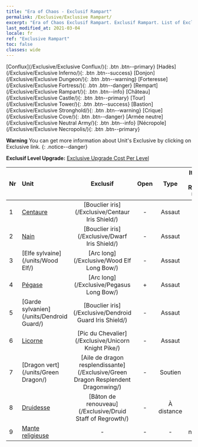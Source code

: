 ```yaml
---
title: "Era of Chaos - Exclusif Rampart"
permalink: /Exclusive/Exclusive Rampart/
excerpt: "Era of Chaos Exclusif Rampart. Exclusif Rampart. List of Exclusif Rampart in Era of Chaos"
last_modified_at: 2021-03-04
locale: fr
ref: "Exclusive Rampart"
toc: false
classes: wide
---
```

 [Conflux](/Exclusive/Exclusive Conflux/){: .btn .btn--primary} [Hadès](/Exclusive/Exclusive Inferno/){: .btn .btn--success} [Donjon](/Exclusive/Exclusive Dungeon/){: .btn .btn--warning} [Forteresse](/Exclusive/Exclusive Fortress/){: .btn .btn--danger} [Rempart](/Exclusive/Exclusive Rampart/){: .btn .btn--info} [Château](/Exclusive/Exclusive Castle/){: .btn .btn--primary} [Tour](/Exclusive/Exclusive Tower/){: .btn .btn--success} [Bastion](/Exclusive/Exclusive Stronghold/){: .btn .btn--warning} [Crique](/Exclusive/Exclusive Cove/){: .btn .btn--danger} [Armée neutre](/Exclusive/Exclusive Neutral Army/){: .btn .btn--info} [Nécropole](/Exclusive/Exclusive Necropolis/){: .btn .btn--primary} 

**Warning** You can get more information about Unit's Exclusive by clicking on Exclusive link. 
{: .notice--danger}

 **Exclusif Level Upgrade:** [Exclusive Upgrade Cost Per Level](/Exclusive/ExclusiveUpgradeCostPerLevel/)

  | Nr |         Unit        | Exclusif | Open  |    Type   |  Item to Rank UP      |  Skin   |
  |:---|:--------------------|:-------------:|:-----:|:---------:|:---------------------:|:-------:|
  | 1  | [Centaure](/units/Centaur/) | [Bouclier iris](/Exclusive/Centaur Iris Shield/) | - | Assaut | - | - |
  | 2  | [Nain](/units/Dwarf/) | [Bouclier iris](/Exclusive/Dwarf Iris Shield/) | - | Assaut | - | - |
  | 3  | [Elfe sylvaine](/units/Wood Elf/) | [Arc long](/Exclusive/Wood Elf Long Bow/) | - | Assaut | - | - |
  | 4  | [Pégase](/units/Pegasus/) | [Arc long](/Exclusive/Pegasus Long Bow/) | + | Assaut | - | - |
  | 5  | [Garde sylvanien](/units/Dendroid Guard/) | [Bouclier iris](/Exclusive/Dendroid Guard Iris Shield/) | - | Assaut | - | - |
  | 6  | [Licorne](/units/Unicorn/) | [Pic du Chevalier](/Exclusive/Unicorn Knight Pike/) | - | Assaut | - | - |
  | 7  | [Dragon vert](/units/Green Dragon/) | [Aile de dragon resplendissante](/Exclusive/Green Dragon Resplendent Dragonwing/) | - | Soutien | - | - |
  | 8  | [Druidesse](/units/Druid/) | [Bâton de renouveau](/Exclusive/Druid Staff of Regrowth/) | - | À distance | - | - |
  | 9  | [Mante religieuse](/units/Mantis/) | - | - | - | none | none |
